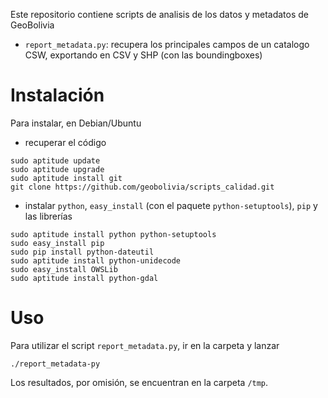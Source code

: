 Este repositorio contiene scripts de analisis de los datos y metadatos de GeoBolivia
* `report_metadata.py`: recupera los principales campos de un catalogo CSW, exportando en CSV y SHP (con las boundingboxes)

Instalación
===========

Para instalar, en Debian/Ubuntu
* recuperar el código

```
sudo aptitude update
sudo aptitude upgrade
sudo aptitude install git
git clone https://github.com/geobolivia/scripts_calidad.git
```
* instalar `python`, `easy_install` (con el paquete `python-setuptools`), `pip` y las librerías

```
sudo aptitude install python python-setuptools
sudo easy_install pip
sudo pip install python-dateutil
sudo aptitude install python-unidecode
sudo easy_install OWSLib
sudo aptitude install python-gdal
```

Uso
===

Para utilizar el script `report_metadata.py`, ir en la carpeta y lanzar

```
./report_metadata-py
```

Los resultados, por omisión, se encuentran en la carpeta `/tmp`.
